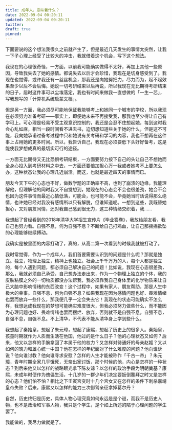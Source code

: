 ```yaml
---
title: 成年人，意味着什么？
date: 2022-09-04 00:20:11
updated: 2022-09-04 00:20:11
twitter:
draft: true
pinned:
---
```


下面要说的这个想法我很久之前就产生了，但是最近几天发生的事情太突然，让我一下子心理上经受了比较大的冲击，我就借着这个机会，写下这个想法。

我现在的心理很奇怪，一方面，以前我可能确实做得不太好，再加上其他一些原因，导致我失去了她的感情。都说失去以后才会珍惜，我现在是切身感受到了。我现在也觉得，或许我还有一丝丝机会，那我还是向她努把力，尽力而为，起不起效果至少以后不会后悔。她说一切考研结束以后再说，所以我现在无比期待考研结束的日子，届时这件事可以尘埃落定，我也有时间来做我一直想做的「一生一芯」，写我想写的「计算机系统启蒙文档」。

但是另一方面，我必须尽可能地保证我能够考上和她同一个城市的学校，所以我现在必须努力准备考研——事实上，即便她未来不再接受我，那我也至少得让自己有学可上。可心理是轻易不受主观意识控制的，我还是会忍不住想起她，每到这时我会心乱如麻，相当一段时间看不进去书，迫切想知道些关于她的什么，但是这不可能，我向她承诺过备考过程中只和她说有关考研和学习的内容，我也不想再在这件事上占用她的更多时间。所以，我告诉自己，我现在必须要低下头好好备考，这是能使我梦想成真的最切实可行的途径。

一方面无比期待又无比恐惧考研结束，一方面要努力按下自己的头让自己不想她而全身心投入到考研材料之中去，一方面还要倍加担心万一我或者她考不上要怎么办，这种状态让我的心理几近崩溃。而这，也就是最近四天的事情而已。

朋友今天下午的心态也不好，做数学题的正确率不高，也到了崩溃的边缘，我能理解他，但理解他的同时我又不自觉想到，她现在的心态会不会也很差劲，她会不会也因为这件事情而最近心情低落，可能会，也可能不会，毕竟她当时话说得那么绝情，也许她已经对我没有感情所以只有解脱，但谁知道呢。一想到这些，我既替她担心，又对朋友同情，还对我自己感到很无力，这三种情绪交织着，我……

我想起了曾经看到的2018年清华大学招生宣传片《毕业答卷》，我放给朋友看，我自己也努力看。自强不息，何为自强不息？不断给自己打鸡血，让自己那摇摇欲坠的心理能够继续搏动。

我确实是被里面的内容打动了，真的，从高二第一次看到的时候我就被打动了。

我时常觉得，作为一个成年人，我们首要需要认识到的问题是什么呢？那就是独立。独立，物理上独立，精神上也独立。社会上千千万万的人，每个人都是独立的，每个人遇到问题，都必须自己解决自己的问题！比如说，我现在心态很差劲，那么，我就必须自己承受，自己想办法走出来，作为一个物理上独立的个体，我的皮肤粘膜之外的一切物质都没办法帮我，我必须靠我自己身体里的化学物质来让自己大脑中影响情绪的东西改变！这个过程中，如果有家人、朋友帮助，那是人生中极大的幸事。自强不息，何为自强不息？如果我现在因为感情问题也好、畏难情绪也罢而放弃一些什么，那我便几乎一定会失去它！我现在的状态可能确实不怎么样，我想达成我现在的梦想可能确实难度很大，但我必须努力做些什么，而不能因为心理问题也好、畏难情绪也罢而摆烂、放弃，否则就不是自强不息。自强不息，自强不息，自强不息。不上清华，不代表不能从清华身上学到些什么。

我想起了秦始皇，想起了朱元璋，想起了康熙，想起了历史上的很多人。秦始皇，孩童时期就作为人质而生活在他国，他过的是什么日子？他的心理状态又如何？后来，他又以怎样的手腕拿回了本属于他的权力？又怎样对待通奸的母亲赵姬？又以如何的魄力和雄心统一中国？他在怎样的年纪面对了什么难度的问题？他向谁诉说？他向谁讨教？他向谁寻求安慰？怎样的人生才能被称作「千古一帝」？朱元璋，青年时期全家几乎饿死，无奈出家讨饭，那个时候的他，内心是怎样的一种状态？到后来他又以怎样的战略眼光拿下陈友谅？以怎样的政治手段为明朝奠基？康熙，未成年时便作为傀儡生活，十几岁的一群少年们决定要扳倒鳌拜之时又是怎样的心态？他们怕不怕？相比之下壬寅宫变时十几个宫女又在怎样的条件下刺杀嘉靖皇帝失败？后来，康熙又以怎样的能力三次御驾亲征拿掉葛尔丹？

自然，历史终归是历史，具体人物心理究竟如何永远是是个谜，而我不是历史人物，也不是政治和军事人物，我只是个学生，是个如上所述的陷于心理问题的学生罢了。

我能做的，我尽力做就是了。
